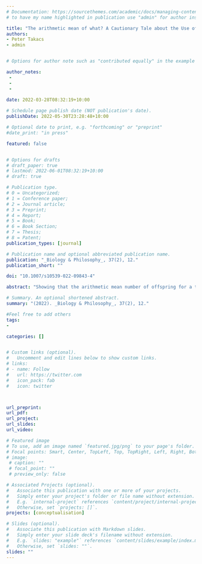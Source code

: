 ```yaml
---
# Documentation: https://sourcethemes.com/academic/docs/managing-content/
# to have my name highlighted in publication use "admin" for author instead of Pierrick Bourrat

title: "The arithmetic mean of what? A Cautionary Tale about the Use of the Geometric Mean as a Measure of Fitness"
authors:
- Peter Takacs
- admin


# Options for author note such as "contributed equally" in the example below, assuming they are three authors, the third author is corresponding author.

author_notes:
 - 
 - 
 - 
 
date: 2022-03-28T08:32:19+10:00

# Schedule page publish date (NOT publication's date).
publishDate: 2022-05-30T23:28:48+10:00

# Optional date to print, e.g. "forthcoming" or "preprint"
#date_print: "in press"

featured: false


# Options for drafts
# draft_paper: true
# lastmod: 2022-06-01T08:32:19+10:00
# draft: true

# Publication type.
# 0 = Uncategorized;
# 1 = Conference paper;
# 2 = Journal article;
# 3 = Preprint;
# 4 = Report;
# 5 = Book;
# 6 = Book Section;
# 7 = Thesis;
# 8 = Patent;
publication_types: [journal]

# Publication name and optional abbreviated publication name.
publication: "_Biology & Philosophy_, 37(2), 12."
publication_short: ""

doi: "10.1007/s10539-022-09843-4"

abstract: "Showing that the arithmetic mean number of offspring for a trait type often fails to be a predictive measure of fitness was a welcome correction to the philosophical literature on fitness. While the higher mathematical moments (variance, skew, kurtosis, etc.) of a probability-weighted offspring distribution can influence fitness measurement in distinct ways, the geometric mean number of offspring is commonly singled out as the most appropriate measure. For it is well-suited to a compounding (multiplicative) process and is sensitive to variance in offspring number. The geometric mean thus proves to be a predictively efficacious measure of fitness in examples featuring discrete generations and within- or between-generation variance in offspring output. Unfortunately, this advance has subsequently led some to conclude that the arithmetic mean is never (or at best infrequently) a good measure of fitness and that the geometric mean should accordingly be the default measure of fitness. We show not only that the arithmetic mean is a perfectly reasonable measure of fitness so long as one is clear about what it refers to (in particular, when it refers to growth rate), but also that it functions as a more general measure when properly interpreted. It must suffice as a measure of fitness in any case where the geometric mean has been effectively deployed as a measure. We conclude with a discussion about why the mathematical equivalence we highlight cannot be dismissed as merely of mathematical interest."

# Summary. An optional shortened abstract.
summary: "(2022). _Biology & Philosophy_, 37(2), 12."

#Feel free to add others
tags:
- 

categories: []


# Custom links (optional).
#   Uncomment and edit lines below to show custom links.
# links:
# - name: Follow
#   url: https://twitter.com
#   icon_pack: fab
#   icon: twitter



url_preprint:
url_pdf:
url_project:
url_slides:
url_video:

# Featured image
# To use, add an image named `featured.jpg/png` to your page's folder. 
# Focal points: Smart, Center, TopLeft, Top, TopRight, Left, Right, BottomLeft, Bottom, BottomRight.
# image:
 # caption: ""
 # focal_point: ""
 # preview_only: false

# Associated Projects (optional).
#   Associate this publication with one or more of your projects.
#   Simply enter your project's folder or file name without extension.
#   E.g. `internal-project` references `content/project/internal-project/index.md`.
#   Otherwise, set `projects: []`.
projects: [conceptualisation]

# Slides (optional).
#   Associate this publication with Markdown slides.
#   Simply enter your slide deck's filename without extension.
#   E.g. `slides: "example"` references `content/slides/example/index.md`.
#   Otherwise, set `slides: ""`.
slides: ""
---
```



